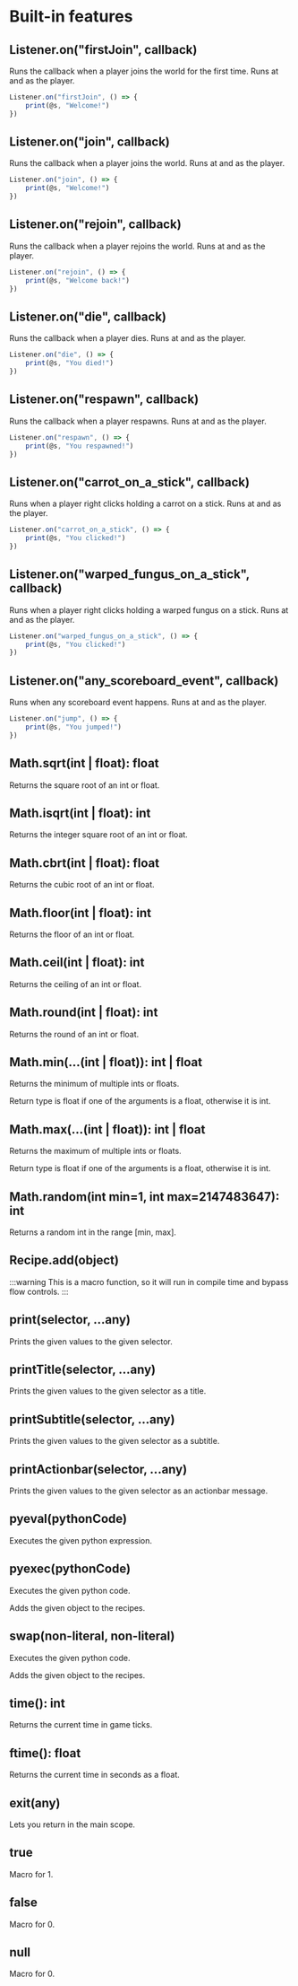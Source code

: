 # Built-in features

## Listener.on("firstJoin", callback)

Runs the callback when a player joins the world for the first time. Runs at and as the player.

```js
Listener.on("firstJoin", () => {
    print(@s, "Welcome!")
})
```

## Listener.on("join", callback)

Runs the callback when a player joins the world. Runs at and as the player.

```js
Listener.on("join", () => {
    print(@s, "Welcome!")
})
```

## Listener.on("rejoin", callback)

Runs the callback when a player rejoins the world. Runs at and as the player.

```js
Listener.on("rejoin", () => {
    print(@s, "Welcome back!")
})
```

## Listener.on("die", callback)

Runs the callback when a player dies. Runs at and as the player.

```js
Listener.on("die", () => {
    print(@s, "You died!")
})
```

## Listener.on("respawn", callback)

Runs the callback when a player respawns. Runs at and as the player.

```js
Listener.on("respawn", () => {
    print(@s, "You respawned!")
})
```

## Listener.on("carrot_on_a_stick", callback)

Runs when a player right clicks holding a carrot on a stick. Runs at and as the player.

```js
Listener.on("carrot_on_a_stick", () => {
    print(@s, "You clicked!")
})
```

## Listener.on("warped_fungus_on_a_stick", callback)

Runs when a player right clicks holding a warped fungus on a stick. Runs at and as the player.

```js
Listener.on("warped_fungus_on_a_stick", () => {
    print(@s, "You clicked!")
})
```

## Listener.on("any_scoreboard_event", callback)

Runs when any scoreboard event happens. Runs at and as the player.

```js
Listener.on("jump", () => {
    print(@s, "You jumped!")
})
```

## Math.sqrt(int | float): float

Returns the square root of an int or float.

## Math.isqrt(int | float): int

Returns the integer square root of an int or float.

## Math.cbrt(int | float): float

Returns the cubic root of an int or float.

## Math.floor(int | float): int

Returns the floor of an int or float.

## Math.ceil(int | float): int

Returns the ceiling of an int or float.

## Math.round(int | float): int

Returns the round of an int or float.

## Math.min(...(int | float)): int | float

Returns the minimum of multiple ints or floats.

Return type is float if one of the arguments is a float, otherwise it is int.

## Math.max(...(int | float)): int | float

Returns the maximum of multiple ints or floats.

Return type is float if one of the arguments is a float, otherwise it is int.

## Math.random(int min=1, int max=2147483647): int

Returns a random int in the range [min, max].

## Recipe.add(object)

:::warning
This is a macro function, so it will run in compile time and bypass flow controls.
:::

## print(selector, ...any)

Prints the given values to the given selector.

## printTitle(selector, ...any)

Prints the given values to the given selector as a title.

## printSubtitle(selector, ...any)

Prints the given values to the given selector as a subtitle.

## printActionbar(selector, ...any)

Prints the given values to the given selector as an actionbar message.

## pyeval(pythonCode)

Executes the given python expression.

## pyexec(pythonCode)

Executes the given python code.

Adds the given object to the recipes.

## swap(non-literal, non-literal)

Executes the given python code.

Adds the given object to the recipes.

## time(): int

Returns the current time in game ticks.

## ftime(): float

Returns the current time in seconds as a float.

## exit(any)

Lets you return in the main scope.

## true

Macro for 1.

## false

Macro for 0.

## null

Macro for 0.
